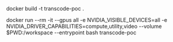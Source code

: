 

docker build -t transcode-poc .

docker run --rm -it --gpus all -e NVIDIA_VISIBLE_DEVICES=all -e NVIDIA_DRIVER_CAPABILITIES=compute,utility,video --volume $PWD:/workspace --entrypoint bash  transcode-poc
